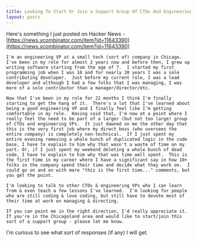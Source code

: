 ```yaml
---
title: Looking To Start Or Join a Support Group Of CTOs And Engineering VPs In Chicago
layout: posts
---
```


Here's something I just posted on Hacker News - [https://news.ycombinator.com/item?id=11643390](https://news.ycombinator.com/item?id=11643390)

    I'm an engineering VP at a small tech (sort of) company in Chicago.  I've been in my role for almost 2 years now and before then, I grew up writing software starting from the age of 7.  I started my first programming job when I was 16 and for nearly 20 years I was a sole contributing developer.  Just before my current role, I was a lead developer and although I had a few folks that I was managing, I was more of a sole contributor than a manager/director/etc.

    Now that I've been in my role for 22 months I think I'm finally starting to get the hang of it.  There's a lot that I've learned about being a good engineering VP and I finally feel like I'm getting comfortable in my role.  Having said that, I'm now at a point where I really feel the need to be part of a larger (but not too large) group of CTOs and engineering VPs.  It just dawned on me the other day that this is the very first job where my direct boss (who oversees the entire company) is completely non-technical.  If I just spent my entire evening removing a whole bunch of duplicated logic in the code base, I have to explain to him why that wasn't a waste of time on my part. Or, if I just spent my weekend deleting a whole bunch of dead code, I have to explain to him why that was time well spent.  This is the first time in my career where I have a significant say in how 10+ folks in the company spend their time and decide what they work on.  I could go on and on with more "this is the first time..." comments, but you get the point.

    I'm looking to talk to other CTOs & engineering VPs who I can learn from & even teach a few lessons I've learned.  I'm looking for people who are still coding & love coding, but still have to devote most of their time at work on managing & directing.

    If you can point me in the right direction, I'd really appreciate it. If you're in the Chicagoland area and would like to start/join this sort of a support group - please let me know.

I'm curious to see what sort of responses (if any) I will get.
